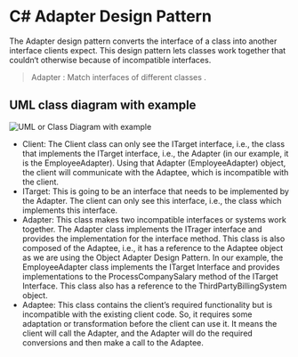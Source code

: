 # C# Adapter Design Pattern
The Adapter design pattern converts the interface of a class into another interface clients expect. This design pattern lets classes work together that couldn‘t otherwise because of incompatible interfaces. <br>
>Adapter : Match interfaces of different classes .<br>

## UML class diagram with example
![UML or Class Diagram with example](AdapterFactoryExample_UML.webp)

* Client: The Client class can only see the ITarget interface, i.e., the class that implements the ITarget interface, i.e., the Adapter (in our example, it is the EmployeeAdapter). Using that Adapter (EmployeeAdapter) object, the client will communicate with the Adaptee, which is incompatible with the client.
* ITarget: This is going to be an interface that needs to be implemented by the Adapter. The client can only see this interface, i.e., the class which implements this interface.
* Adapter: This class makes two incompatible interfaces or systems work together. The Adapter class implements the ITrager interface and provides the implementation for the interface method. This class is also composed of the Adaptee, i.e., it has a reference to the Adaptee object as we are using the Object Adapter Design Pattern. In our example, the EmployeeAdapter class implements the ITarget Interface and provides implementations to the ProcessCompanySalary method of the ITarget Interface. This class also has a reference to the ThirdPartyBillingSystem object.
* Adaptee: This class contains the client’s required functionality but is incompatible with the existing client code. So, it requires some adaptation or transformation before the client can use it. It means the client will call the Adapter, and the Adapter will do the required conversions and then make a call to the Adaptee.